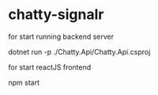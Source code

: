 # chatty-signalr


for start running backend server

dotnet run -p ./Chatty.Api/Chatty.Api.csproj


for start reactJS frontend

npm start
